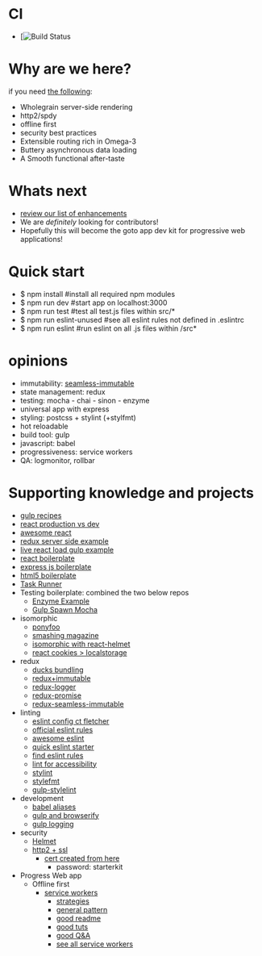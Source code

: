 # CI
  - [![Build Status](https://api.travis-ci.org/noahehall/react-f-your-starterkit.svg?branch=master)

# Why are we here?
if you need [the following](https://medium.com/front-end-developers/handcrafting-an-isomorphic-redux-application-with-love-40ada4468af4#.vfm0r9hd8):

 - Wholegrain server-side rendering
 - http2/spdy
 - offline first
 - security best practices
 - Extensible routing rich in Omega-3
 - Buttery asynchronous data loading
 - A Smooth functional after-taste

# Whats next
  - [review our list of enhancements](https://github.com/noahehall/react-f-your-startkit/labels/enhancement)
  - We are *definitely* looking for contributors!
  - Hopefully this will become the goto app dev kit for progressive web applications!

# Quick start
  - $ npm install #install all required npm modules
  - $ npm run dev #start app on localhost:3000
  - $ npm run test #test all test.js files within src/*
  - $ npm run eslint-unused #see all eslint rules not defined in .eslintrc
  - $ npm run eslint #run eslint on all .js files within /src*

# opinions
- immutability: [seamless-immutable](https://github.com/rtfeldman/seamless-immutable)
- state management: redux
- testing: mocha - chai - sinon - enzyme
- universal app with express
- styling: postcss + stylint (+stylfmt)
- hot reloadable
- build tool: gulp
- javascript: babel
- progressiveness: service workers
- QA: logmonitor, rollbar

# Supporting knowledge and projects
- [gulp recipes](http://gulpjs.org/recipes/)
- [react production vs dev](https://facebook.github.io/react/downloads.html)
- [awesome react](https://github.com/enaqx/awesome-react)
- [redux server side example](http://redux.js.org/docs/recipes/ServerRendering.html)
- [live react load gulp example](https://github.com/milankinen/livereactload/tree/master/examples/03-build-systems)
- [react boilerplate](https://github.com/jarredwitt/react-boilerplate/blob/master/gulpfile.js)
- [express js boilerplate](https://github.com/yhagio/express-boilerplate/blob/master/server.js)
- [html5 boilerplate](https://github.com/h5bp/html5-boilerplate/blob/master/src/index.html)
- [Task Runner](http://macr.ae/article/splitting-gulpfile-multiple-files.html)
- Testing boilerplate: combined the two below repos   
  - [Enzyme Example](https://github.com/lelandrichardson/enzyme-example-mocha)
  - [Gulp Spawn Mocha](https://github.com/knpwrs/gulp-spawn-mocha/tree/master/test)
- isomorphic
  - [ponyfoo](https://ponyfoo.com/articles/universal-react-babel)
  - [smashing magazine](https://www.smashingmagazine.com/2016/03/server-side-rendering-react-node-express/)
  - [isomorphic with react-helmet](https://github.com/mattdennewitz/react-helmet-example/blob/master/server.js)
  - [react cookies > localstorage](https://github.com/eXon/react-cookie)
- redux
  - [ducks bundling](https://github.com/erikras/ducks-modular-redux)
  - [redux+immutable](https://github.com/gajus/redux-immutable-examples)
  - [redux-logger](https://github.com/evgenyrodionov/redux-logger)
  - [redux-promise](https://github.com/acdlite/redux-promise)
  - [redux-seamless-immutable](https://github.com/eadmundo/redux-seamless-immutable)
- linting
  - [eslint config ct fletcher](https://github.com/noahehall/eslint-config-ct-fletcher)
  - [official eslint rules](http://eslint.org/docs/rules/)
  - [awesome eslint](https://github.com/dustinspecker/awesome-eslint)
  - [quick eslint starter](https://gist.github.com/cletusw/e01a85e399ab563b1236)
  - [find eslint rules](https://github.com/sarbbottam/eslint-find-rules)
  - [lint for accessibility](https://www.npmjs.com/package/eslint-plugin-jsx-a11y)
  - [stylint](http://stylelint.io/user-guide/rules/)
  - [stylefmt](https://github.com/morishitter/stylefmt)
  - [gulp-stylelint](https://github.com/olegskl/gulp-stylelint)
- development
  - [babel aliases](https://github.com/tleunen/babel-plugin-module-resolver)
  - [gulp and browserify](https://fettblog.eu/gulp-browserify-multiple-bundles/)
  - [gulp logging](https://gist.github.com/kyohei8/097b859efeb5bfddcd2d)
- security
  - [Helmet](https://github.com/helmetjs/helmet)
  - [http2 + ssl](https://webapplog.com/http2-node/)
    - [cert created from here](https://certsimple.com/blog/localhost-ssl-fix)
      - password: starterkit
- Progress Web app
  - Offline first
    - [service workers](https://github.com/MicheleBertoli/react-worker)
      + [strategies](https://serviceworke.rs/)
      + [general pattern](https://github.com/react-europe/www/blob/cfp/app/sw.js)
      + [good readme](https://developers.google.com/web/fundamentals/getting-started/primers/service-workers)
      + [good tuts](https://jakearchibald.github.io/isserviceworkerready/resources.html)
      + [good Q&A](http://stackoverflow.com/questions/tagged/service-worker)
      + [see all service workers](chrome://serviceworker-internals)

